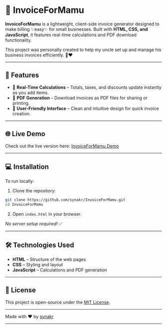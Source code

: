 # 🧾 InvoiceForMamu

**InvoiceForMamu** is a lightweight, client-side invoice generator designed to make billing ✨easy✨ for small businesses. Built with **HTML, CSS, and JavaScript**, it features real-time calculations and PDF download functionality.  

This project was personally created to help my uncle set up and manage his business invoices efficiently. 💼❤️

---

## 🚀 Features

- 🧮 **Real-Time Calculations** – Totals, taxes, and discounts update instantly as you add items.  
- 📄 **PDF Generation** – Download invoices as PDF files for sharing or printing.  
- 🎨 **User-Friendly Interface** – Clean and intuitive design for quick invoice creation.  

---

## 🌐 Live Demo

Check out the live version here: [InvoiceForMamu Demo](https://synakr.github.io/InvoiceForMamu/)  

---

## 💻 Installation

To run locally:

1. Clone the repository:
```bash
git clone https://github.com/synakr/InvoiceForMamu.git
cd InvoiceForMamu
````

2. Open `index.html` in your browser.

*No server setup required!* ✅

---

## 🛠 Technologies Used

* **HTML** – Structure of the web pages
* **CSS** – Styling and layout
* **JavaScript** – Calculations and PDF generation

---

## 📜 License

This project is open-source under the [MIT License](LICENSE).

---

Made with ❤️ by [synakr](https://github.com/synakr)

---